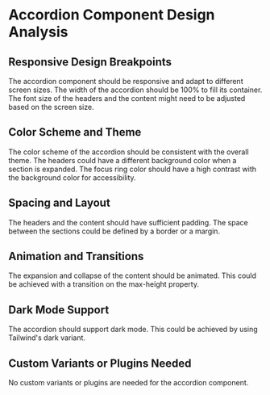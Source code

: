 # Accordion Component Design Analysis

## Responsive Design Breakpoints

The accordion component should be responsive and adapt to different screen sizes. The width of the accordion should be 100% to fill its container. The font size of the headers and the content might need to be adjusted based on the screen size.

## Color Scheme and Theme

The color scheme of the accordion should be consistent with the overall theme. The headers could have a different background color when a section is expanded. The focus ring color should have a high contrast with the background color for accessibility.

## Spacing and Layout

The headers and the content should have sufficient padding. The space between the sections could be defined by a border or a margin.

## Animation and Transitions

The expansion and collapse of the content should be animated. This could be achieved with a transition on the max-height property.

## Dark Mode Support

The accordion should support dark mode. This could be achieved by using Tailwind's dark variant.

## Custom Variants or Plugins Needed

No custom variants or plugins are needed for the accordion component.